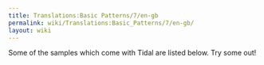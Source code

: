 ```yaml
---
title: Translations:Basic Patterns/7/en-gb
permalink: wiki/Translations:Basic_Patterns/7/en-gb/
layout: wiki
---
```


Some of the samples which come with Tidal are listed below. Try some
out!
